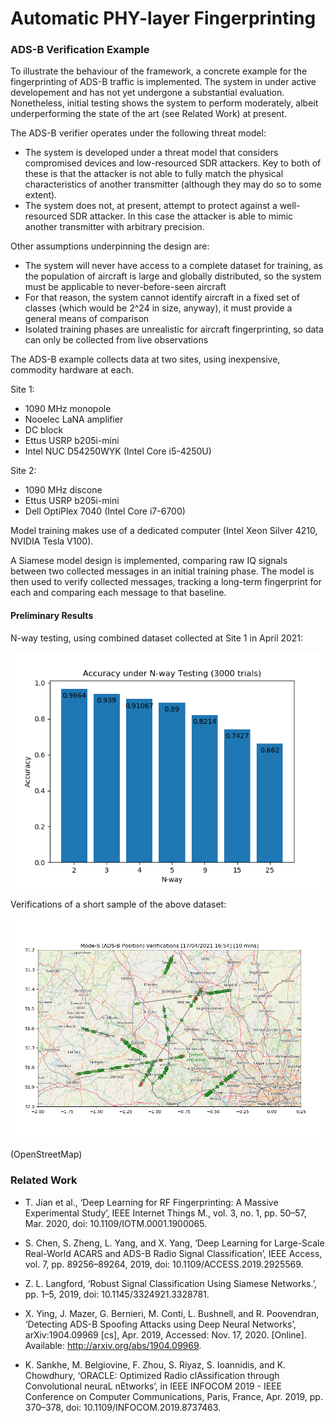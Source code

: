# Automatic PHY-layer Fingerprinting

### ADS-B Verification Example

To illustrate the behaviour of the framework, a concrete example for the fingerprinting of ADS-B traffic is implemented. The system in under active developement and has not yet undergone a substantial evaluation. Nonetheless, initial testing shows the system to perform moderately, albeit underperforming the state of the art (see Related Work) at present.

The ADS-B verifier operates under the following threat model:

* The system is developed under a threat model that considers compromised devices and low-resourced SDR attackers. Key to both of these is that the attacker is not able to fully match the physical characteristics of another transmitter (although they may do so to some extent). 
* The system does not, at present, attempt to protect against a well-resourced SDR attacker. In this case the attacker is able to mimic another transmitter with arbitrary precision. 

Other assumptions underpinning the design are:

* The system will never have access to a complete dataset for training, as the population of aircraft is large and globally distributed, so the system must be applicable to never-before-seen aircraft
* For that reason, the system cannot identify aircraft in a fixed set of classes (which would be 2^24 in size, anyway), it must provide a general means of comparison
* Isolated training phases are unrealistic for aircraft fingerprinting, so data can only be collected from live observations

The ADS-B example collects data at two sites, using inexpensive, commodity hardware at each. 

Site 1:

* 1090 MHz monopole
* Nooelec LaNA amplifier
* DC block
* Ettus USRP b205i-mini
* Intel NUC D54250WYK (Intel Core i5-4250U)

Site 2:

* 1090 MHz discone
* Ettus USRP b205i-mini
* Dell OptiPlex 7040 (Intel Core i7-6700)

Model training makes use of a dedicated computer (Intel Xeon Silver 4210, NVIDIA Tesla V100). 

A Siamese model design is implemented, comparing raw IQ signals between two collected messages in an initial training phase. The model is then used to verify collected messages, tracking a long-term fingerprint for each and comparing each message to that baseline.


#### Preliminary Results

N-way testing, using combined dataset collected at Site 1 in April 2021:

![](adsb-nway-results.png) 

Verifications of a short sample of the above dataset:

![](verifications-example-adsb.png) 

(OpenStreetMap)


### Related Work

* T. Jian et al., ‘Deep Learning for RF Fingerprinting: A Massive Experimental Study’, IEEE Internet Things M., vol. 3, no. 1, pp. 50–57, Mar. 2020, doi: 10.1109/IOTM.0001.1900065.

* S. Chen, S. Zheng, L. Yang, and X. Yang, ‘Deep Learning for Large-Scale Real-World ACARS and ADS-B Radio Signal Classification’, IEEE Access, vol. 7, pp. 89256–89264, 2019, doi: 10.1109/ACCESS.2019.2925569.

* Z. L. Langford, ‘Robust Signal Classification Using Siamese Networks.’, pp. 1–5, 2019, doi: 10.1145/3324921.3328781.

* X. Ying, J. Mazer, G. Bernieri, M. Conti, L. Bushnell, and R. Poovendran, ‘Detecting ADS-B Spoofing Attacks using Deep Neural Networks’, arXiv:1904.09969 [cs], Apr. 2019, Accessed: Nov. 17, 2020. [Online]. Available: http://arxiv.org/abs/1904.09969.

* K. Sankhe, M. Belgiovine, F. Zhou, S. Riyaz, S. Ioannidis, and K. Chowdhury, ‘ORACLE: Optimized Radio clAssification through Convolutional neuraL nEtworks’, in IEEE INFOCOM 2019 - IEEE Conference on Computer Communications, Paris, France, Apr. 2019, pp. 370–378, doi: 10.1109/INFOCOM.2019.8737463.